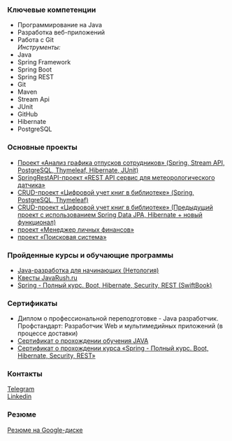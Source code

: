 ### Ключевые компетенции

- Программирование на Java
- Разработка веб-приложений
- Работа с Git  
*Инструменты:*
- Java
- Spring Framework
- Spring Boot
- Spring REST
- Git
- Maven
- Stream Api
- JUnit
- GitHub
- Hibernate
- PostgreSQL

### Основные проекты
- [Проект «Анализ графика отпусков сотрудников» (Spring, Stream API, PostgreSQL, Thymeleaf, Hibernate, JUnit)](https://github.com/DmitryIE/Vacations_Spring)
- [SpringRestAPI-проект «REST API сервис для метеорологического датчика»](https://github.com/DmitryIE/Sensor_of_temperature_Spring_REST_API)
- [CRUD-проект «Цифровой учет книг в библиотеке» (Spring, PostgreSQL, Thymeleaf)](https://github.com/DmitryIE/Digital_library_Spring_CRUD)
- [CRUD-проект «Цифровой учет книг в библиотеке» (Предыдущий проект с использованием Spring Data JPA, Hibernate + новый функционал)](https://github.com/DmitryIE/Digital_library_CRUD_Hibernate_SpringDataJPA)
- [проект «Менеджер личных финансов»](https://github.com/DmitryIE/Personal_Finance_Manager)
- [проект «Поисковая система»](https://github.com/DmitryIE/search-final-diplom)

### Пройденные курсы и обучающие программы

- [Java-разработка для начинающих (Нетология)](https://cat.2035.university/rall/course/11144/?orgs=1369)
- [Квесты JavaRush.ru](https://javarush.ru/quests)
- [Spring - Полный курс. Boot, Hibernate, Security, REST (SwiftBook)](https://swiftbook.org/courses/438)

### Сертификаты

- Диплом о профессиональной переподготовке - Java разработчик. Профстандарт: Разработчик Web и мультимедийных приложений (в процессе доставки)
- [Сертификат о прохождении обучения JAVA](https://github.com/DmitryIE/DmitryIE/blob/main/Сertificate%20JAVA.pdf)
- [Сертификат о прохождении курса «Spring - Полный курс. Boot, Hibernate, Security, REST»](https://github.com/DmitryIE/DmitryIE/blob/main/Certificate%20Spring.pdf)
 
### Контакты
[Telegram](https://t.me/dmitryIvE)  
[Linkedin](https://linkedin.com/in/дмитрий-егерев-942342259)

### Резюме
[Резюме на Google-диске](https://docs.google.com/document/d/1v0vmf2jnuej5YlXAV9rzUb21s2nwhg10/edit)
